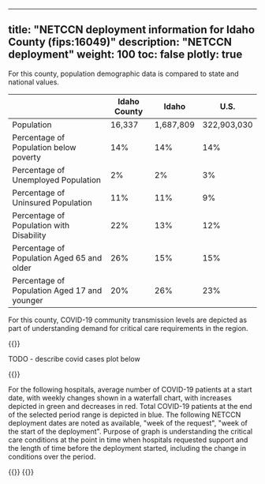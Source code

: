 
---
title: "NETCCN deployment information for Idaho County (fips:16049)"
description: "NETCCN deployment"
weight: 100
toc: false
plotly: true
---

For this county, population demographic data is compared to state and national values.

| | Idaho County | Idaho | U.S. |
| ----------- | ----------- | ----------- | -------- |
| Population | 16,337 | 1,687,809 | 322,903,030 |
| Percentage of Population below poverty | 14% | 14% | 14% |
| Percentage of Unemployed Population | 2% | 2% | 3% |
| Percentage of Uninsured Population | 11% | 11% | 9% |
| Percentage of Population with Disability | 22% | 13% | 12% |
| Percentage of Population Aged 65 and older | 26% | 15% | 15% |
| Percentage of Population Aged 17 and younger | 20% | 26% | 23% |

  

For this county, COVID-19 community transmission levels are depicted as part of understanding demand for critical care requirements in the region.

{{<plotly json="netccn/16049/covid_transmission.plotly.json" height="400px">}}


TODO - describe covid cases plot below

  {{<plotly json="netccn/16049/covid_cases.plotly.json" height="400px">}}


For the following hospitals, average number of COVID-19 patients at a start date, with weekly changes shown in a waterfall chart, with increases depicted in green and decreases in red.  Total COVID-19 patients at the end of the selected period range is depicted in blue.  The following NETCCN deployment dates are noted as available, "week of the request", "week of the start of the deployment".  Purpose of graph is understanding the critical care conditions at the point in time when hospitals requested support and the length of time before the deployment started, including the change in conditions over the period.

{{<plotly json="netccn/16049/hospital.131321.plotly.json" height="400px">}}
{{<plotly json="netccn/16049/hospital.131315.plotly.json" height="400px">}}
